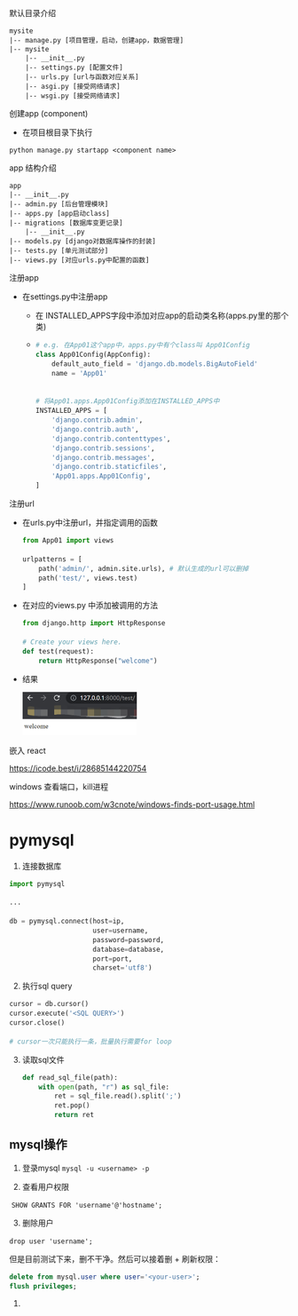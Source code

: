 默认目录介绍

```
mysite
|-- manage.py [项目管理，启动，创建app，数据管理]
|-- mysite
	|-- __init__.py 
	|-- settings.py [配置文件]
	|-- urls.py [url与函数对应关系]
    |-- asgi.py [接受网络请求]
    |-- wsgi.py	[接受网络请求]
```



创建app (component)

* 在项目根目录下执行

```
python manage.py startapp <component name>
```

app 结构介绍

```
app
|-- __init__.py
|-- admin.py [后台管理模块]
|-- apps.py [app启动class]
|-- migrations [数据库变更记录]
	|-- __init__.py
|-- models.py [django对数据库操作的封装]
|-- tests.py [单元测试部分]
|-- views.py [对应urls.py中配置的函数]
```

注册app

* 在settings.py中注册app

  * 在 INSTALLED_APPS字段中添加对应app的启动类名称(apps.py里的那个类)

  * ```python
    # e.g. 在App01这个app中，apps.py中有个class叫 App01Config
    class App01Config(AppConfig):
        default_auto_field = 'django.db.models.BigAutoField'
        name = 'App01'
        
        
    # 将App01.apps.App01Config添加在INSTALLED_APPS中
    INSTALLED_APPS = [
        'django.contrib.admin',
        'django.contrib.auth',
        'django.contrib.contenttypes',
        'django.contrib.sessions',
        'django.contrib.messages',
        'django.contrib.staticfiles',
        'App01.apps.App01Config',
    ]
    ```



注册url

* 在urls.py中注册url，并指定调用的函数

  ```python
  from App01 import views
  
  urlpatterns = [
      path('admin/', admin.site.urls), # 默认生成的url可以删掉
      path('test/', views.test)
  ]
  ```

* 在对应的views.py 中添加被调用的方法

  ```python
  from django.http import HttpResponse
  
  # Create your views here.
  def test(request):
      return HttpResponse("welcome")
  ```

* 结果

  <img src="django note/image-20220812180159312-16602913288861.png" alt="image-20220812180159312" style="zoom:50%;" />

嵌入 react

https://icode.best/i/28685144220754



windows 查看端口，kill进程

https://www.runoob.com/w3cnote/windows-finds-port-usage.html





# pymysql

1. 连接数据库

```python
import pymysql

...

db = pymysql.connect(host=ip,
                     user=username,
                     password=password,
                     database=database,
                     port=port,
                     charset='utf8')
```

2. 执行sql query

```python
cursor = db.cursor()
cursor.execute('<SQL QUERY>')
cursor.close()

# cursor一次只能执行一条，批量执行需要for loop
```

3. 读取sql文件

   ```python
   def read_sql_file(path):
       with open(path, "r") as sql_file:
           ret = sql_file.read().split(';')
           ret.pop()
           return ret
   ```

   

## mysql操作

1. 登录mysql `mysql -u <username> -p`

2. 查看用户权限

​		`SHOW GRANTS FOR 'username'@'hostname';`

3. 删除用户

`drop user 'username';`

但是目前测试下来，删不干净。然后可以接着删 + 刷新权限：

```sql
delete from mysql.user where user='<your-user>';
flush privileges;
```

1. 